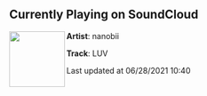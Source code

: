 ## Currently Playing on SoundCloud

[<img align="left" width="100" src="https://i1.sndcdn.com/artworks-x82YFHsrsOBRNzmI-q7x2dQ-t500x500.png">](https://soundcloud.com/nanobii/luv)

**Artist**: nanobii 

**Track**: LUV

Last updated at 06/28/2021 10:40

